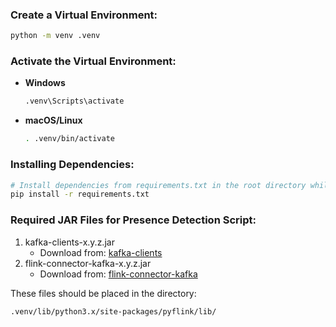 ### Create a Virtual Environment:

```bash
python -m venv .venv
```

### Activate the Virtual Environment:

- **Windows**

  ```bash
  .venv\Scripts\activate
  ```

- **macOS/Linux**
  ```bash
  . .venv/bin/activate
  ```

### Installing Dependencies:

```bash
# Install dependencies from requirements.txt in the root directory while in the virtual environment
pip install -r requirements.txt
```

### Required JAR Files for Presence Detection Script:

1. kafka-clients-x.y.z.jar
   - Download from: [kafka-clients](https://mvnrepository.com/artifact/org.apache.kafka/kafka-clients)
1. flink-connector-kafka-x.y.z.jar
   - Download from: [flink-connector-kafka](https://mvnrepository.com/artifact/org.apache.flink/flink-connector-kafka)

These files should be placed in the directory:

`.venv/lib/python3.x/site-packages/pyflink/lib/`
